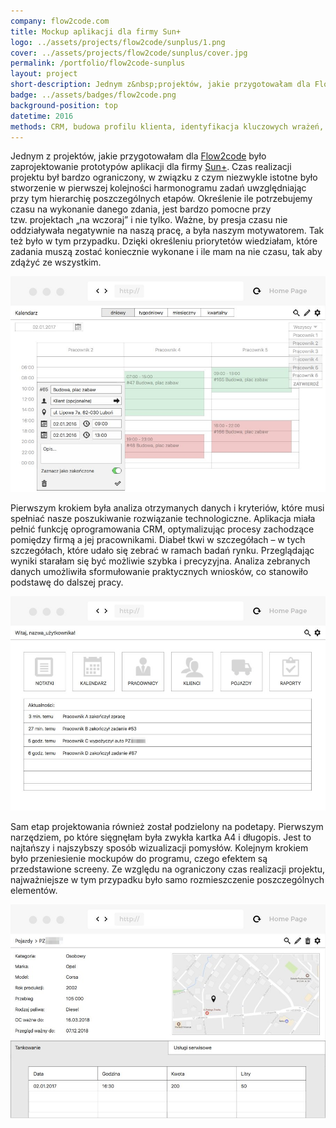 ```yaml
---
company: flow2code.com
title: Mockup aplikacji dla firmy Sun+
logo: ../assets/projects/flow2code/sunplus/1.png
cover: ../assets/projects/flow2code/sunplus/cover.jpg
permalink: /portfolio/flow2code-sunplus
layout: project
short-description: Jednym z&nbsp;projektów, jakie przygotowałam dla Flow2code było zaprojektowanie prototypów aplikacji dla firmy Sun+
badge: ../assets/badges/flow2code.png
background-position: top
datetime: 2016
methods: CRM, budowa profilu klienta, identyfikacja kluczowych wrażeń, prototypowanie, strukturyzacja, projektowanie hierarchii, wartościowanie, porządek elementów
---
```


<p>Jednym z&nbsp;projektów, jakie przygotowałam dla <a href="https://flow2code.com/">Flow2code</a> było zaprojektowanie prototypów aplikacji dla firmy <a href="http://sun-plus.pl/">Sun+</a>. Czas realizacji projektu był bardzo ograniczony, w&nbsp;związku z&nbsp;czym niezwykle istotne było stworzenie w&nbsp;pierwszej kolejności harmonogramu zadań uwzględniając przy tym hierarchię poszczególnych etapów. Określenie ile potrzebujemy czasu na wykonanie danego zdania, jest bardzo pomocne przy tzw.&nbsp;projektach „na wczoraj” i&nbsp;nie tylko. Ważne, by presja czasu nie oddziaływała negatywnie na naszą pracę, a&nbsp;była naszym motywatorem. Tak też było w tym przypadku. Dzięki określeniu priorytetów wiedziałam, które zadania muszą zostać koniecznie wykonane i&nbsp;ile mam na nie czasu, tak aby zdążyć ze wszystkim.</p>

<div class="project-image">
	<img src="../assets/projects/flow2code/sunplus/0.jpg" />
</div>

<p>Pierwszym krokiem była analiza otrzymanych danych i&nbsp;kryteriów, które musi spełniać nasze poszukiwanie rozwiązanie technologiczne. Aplikacja miała pełnić funkcję oprogramowania CRM, optymalizując procesy zachodzące pomiędzy firmą a&nbsp;jej pracownikami. Diabeł tkwi w&nbsp;szczegółach – w&nbsp;tych szczegółach, które udało się zebrać w ramach badań rynku. Przeglądając wyniki starałam się być możliwie szybka i&nbsp;precyzyjna. Analiza zebranych danych umożliwiła sformułowanie praktycznych wniosków, co stanowiło podstawę do dalszej pracy.</p>

<div class="project-image">
	<img src="../assets/projects/flow2code/sunplus/1.jpg" />
</div>

<p>Sam etap projektowania również został podzielony na podetapy. Pierwszym narzędziem, po które sięgnęłam była zwykła kartka A4 i&nbsp;długopis. Jest to najtańszy i&nbsp;najszybszy sposób wizualizacji pomysłów. Kolejnym krokiem było przeniesienie mockupów do programu, czego efektem są przedstawione screeny. Ze względu na ograniczony czas realizacji projektu, najważniejsze w&nbsp;tym przypadku było samo rozmieszczenie poszczególnych elementów.</p>

<div class="project-image">
	<img src="../assets/projects/flow2code/sunplus/2.jpg" />
</div>
